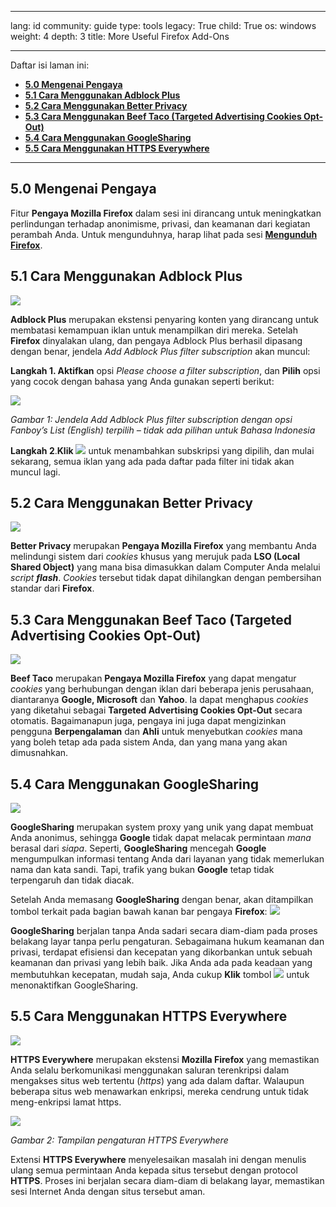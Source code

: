 

---

lang: id
community: guide
type: tools
legacy: True
child: True
os: windows
weight: 4
depth: 3
title: More Useful Firefox Add-Ons

---

Daftar isi laman ini:

- [**5.0 Mengenai Pengaya**](#5.0)
- [**5.1 Cara Menggunakan Adblock Plus**](#5.1)
- [**5.2 Cara Menggunakan Better Privacy**](#5.2)
- [**5.3 Cara Menggunakan Beef Taco (Targeted Advertising Cookies Opt-Out)**](#5.3)
- [**5.4 Cara Menggunakan GoogleSharing**](#5.4) 
- [**5.5 Cara Menggunakan HTTPS Everywhere**](#5.5) 

-------

<a name="5.0"></a>
## 5.0 Mengenai Pengaya ##
Fitur **Pengaya Mozilla Firefox** dalam sesi ini dirancang untuk meningkatkan perlindungan terhadap anonimisme, privasi, dan keamanan dari kegiatan perambah Anda. Untuk mengunduhnya, harap lihat pada sesi [**Mengunduh Firefox**](/id/firefox).

<a name="5.1"></a>
## 5.1 Cara Menggunakan Adblock Plus ##

![](/sbox/screen/firefox-en/adblockpluslogo.png)

**Adblock Plus** merupakan ekstensi penyaring konten yang dirancang untuk membatasi kemampuan iklan untuk menampilkan diri mereka. Setelah **Firefox** dinyalakan ulang, dan pengaya Adblock Plus berhasil dipasang dengan benar, jendela *Add Adblock Plus filter subscription* akan muncul:

**Langkah 1. Aktifkan** opsi *Please choose a filter subscription*, dan **Pilih** opsi yang cocok dengan bahasa yang Anda gunakan seperti berikut:

![](/sbox/screen/firefox-en/42.png)

*Gambar 1: Jendela Add Adblock Plus filter subscription dengan opsi Fanboy’s List (English) terpilih – tidak ada pilihan untuk Bahasa Indonesia*

**Langkah 2**.**Klik** ![](/sbox/screen/firefox-en/43.png) untuk menambahkan subskripsi yang dipilih, dan mulai sekarang, semua iklan yang ada pada daftar pada filter ini tidak akan muncul lagi.

<a name="5.2"></a>
## 5.2 Cara Menggunakan Better Privacy ##

![](/sbox/screen/firefox-en/betterprivacylogo.jpg)

**Better Privacy**  merupakan **Pengaya Mozilla Firefox** yang membantu Anda melindungi sistem dari *cookies* khusus yang merujuk pada **LSO (Local Shared Object)** yang mana bisa dimasukkan dalam Computer Anda melalui *script **flash***. *Cookies* tersebut tidak dapat dihilangkan dengan pembersihan standar dari **Firefox**.

<a name="5.3"></a>
## 5.3 Cara Menggunakan Beef Taco (Targeted Advertising Cookies Opt-Out) ##

![](/sbox/screen/firefox-en/beeftacologo.png)

**Beef Taco** merupakan **Pengaya Mozilla Firefox** yang dapat mengatur *cookies* yang berhubungan dengan iklan dari beberapa jenis perusahaan, diantaranya **Google, Microsoft** dan **Yahoo**. Ia dapat menghapus *cookies* yang diketahui sebagai **Targeted Advertising Cookies Opt-Out** secara otomatis. Bagaimanapun juga, pengaya ini juga dapat mengizinkan pengguna **Berpengalaman** dan **Ahli** untuk menyebutkan *cookies* mana yang boleh tetap ada pada sistem Anda, dan yang mana yang akan dimusnahkan.

<a name="5.4"></a>
## 5.4 Cara Menggunakan GoogleSharing ##

![](/sbox/screen/firefox-en/googlesharinglogo.png)

**GoogleSharing** merupakan system proxy yang unik yang dapat membuat Anda anonimus, sehingga **Google** tidak dapat melacak permintaan *mana* berasal dari *siapa*.  Seperti, **GoogleSharing** mencegah **Google** mengumpulkan informasi tentang Anda dari layanan yang tidak memerlukan nama dan kata sandi. Tapi, trafik yang bukan **Google** tetap tidak terpengaruh dan tidak diacak.

Setelah Anda memasang **GoogleSharing** dengan benar, akan ditampilkan tombol terkait pada bagian bawah kanan bar pengaya  **Firefox**: ![](/sbox/screen/firefox-en/44.png)

**GoogleSharing** berjalan tanpa Anda sadari secara diam-diam pada proses belakang layar tanpa perlu pengaturan. Sebagaimana hukum keamanan dan privasi, terdapat efisiensi dan kecepatan yang dikorbankan untuk sebuah keamanan dan privasi yang lebih baik. Jika Anda ada pada keadaan yang membutuhkan kecepatan, mudah saja, Anda cukup **Klik** tombol ![](/sbox/screen/firefox-en/45.png) untuk menonaktifkan GoogleSharing.

<a name="5.5"></a>
## 5.5 Cara Menggunakan HTTPS Everywhere ##

![](/sbox/screen/firefox-en/httpseverywherelogo.jpg)

**HTTPS Everywhere** merupakan ekstensi **Mozilla Firefox** yang memastikan Anda selalu berkomunikasi menggunakan saluran terenkripsi dalam mengakses situs web tertentu (*https*) yang ada dalam daftar. Walaupun beberapa situs web menawarkan enkripsi, mereka cendrung untuk tidak meng-enkripsi lamat https.

![](/sbox/screen/firefox-en/88.png)

*Gambar 2: Tampilan pengaturan HTTPS Everywhere*

Extensi **HTTPS Everywhere** menyelesaikan masalah ini dengan menulis ulang semua permintaan Anda kepada situs tersebut dengan protocol **HTTPS**. Proses ini berjalan secara diam-diam di belakang layar, memastikan sesi Internet Anda dengan situs tersebut aman.

